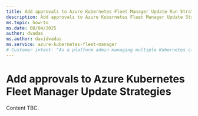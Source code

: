 ```yaml
---
title: Add approvals to Azure Kubernetes Fleet Manager Update Run Strategies
description: Add approvals to Azure Kubernetes Fleet Manager Update Strategies.
ms.topic: how-to
ms.date: 08/04/2025
author: dvadas
ms.author: davidvadas
ms.service: azure-kubernetes-fleet-manager
# Customer intent: "As a platform admin managing multiple Kubernetes clusters, I want to TODO."
---
```


# Add approvals to Azure Kubernetes Fleet Manager Update Strategies

Content TBC.

